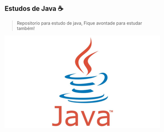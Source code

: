 ## Estudos de Java :coffee:

> Repositorio para estudo de java, Fique avontade para estudar também!

![](java.jpg)
